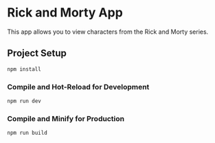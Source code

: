 # Rick and Morty App

This app allows you to view characters from the Rick and Morty series.

## Project Setup

```sh
npm install
```

### Compile and Hot-Reload for Development

```sh
npm run dev
```

### Compile and Minify for Production

```sh
npm run build
```
